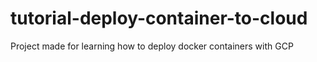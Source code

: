 # tutorial-deploy-container-to-cloud
Project made for learning how to deploy docker containers with GCP
